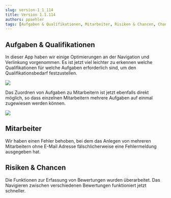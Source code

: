 ```yaml
---
slug: version-1_1_114
title: Version 1.1.114
authors: ppaehler
tags: [Aufgaben & Qualifikationen, Mitarbeiter, Risiken & Chancen, Changelog]
---
```


## Aufgaben & Qualifikationen

In dieser App haben wir einige Optimierungen an der Navigation und Verlinkung vorgenommen. Es ist jetzt viel leichter zu erkennen welche Qualifikationen für welche Aufgaben erforderlich sind, um den Qualifikationsbedarf festzustellen.

![](https://caqadmin.blob.core.windows.net/releasenotes/100-images/mceclip0.gif)

Das Zuordnen von Aufgaben zu Mitarbeitern ist jetzt ebenfalls direkt möglich, so dass einzelnen Mitarbeitern mehrere Aufgaben auf einmal zugewiesen werden können.

![](https://caqadmin.blob.core.windows.net/releasenotes/100-images/mceclip0.png)

## Mitarbeiter

Wir haben einen Fehler behoben, bei dem das Anlegen von mehreren Mitarbeitern ohne E-Mail Adresse fälschlicherweise eine Fehlermeldung ausgegeben hat.

## Risiken & Chancen

Die Funktionen zur Erfassung von Bewertungen wurden überarbeitet. Das Navigieren zwischen verschiedenen Bewertungen funktioniert jetzt schneller.
